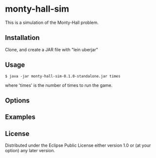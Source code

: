 # monty-hall-sim

This is a simulation of the Monty-Hall problem.

## Installation

Clone, and create a JAR file with "lein uberjar"

## Usage

    $ java -jar monty-hall-sim-0.1.0-standalone.jar times

where 'times' is the number of times to run the game.

## Options


## Examples


## License
Distributed under the Eclipse Public License either version 1.0 or (at
your option) any later version.
